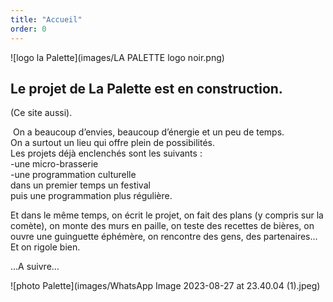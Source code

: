 ```yaml
---
title: "Accueil"
order: 0
---
```

![logo la Palette](images/LA PALETTE logo noir.png)


## Le projet de La Palette est en construction.  
(Ce site aussi). 

 On a beaucoup d’envies, beaucoup d’énergie et un peu de temps.  
On a surtout un lieu qui offre plein de possibilités.   
Les projets déjà enclenchés sont les suivants :   
-une micro-brasserie  
-une programmation culturelle  
dans un premier temps un festival  
puis une programmation plus régulière.  

Et dans le même temps, on écrit le projet, on fait des plans (y compris sur la comète), on monte des murs en paille, on teste des recettes de bières, on ouvre une guinguette éphémère, on rencontre des gens, des partenaires…
Et on rigole bien.

…A suivre…

![photo Palette](images/WhatsApp Image 2023-08-27 at 23.40.04 (1).jpeg) 
